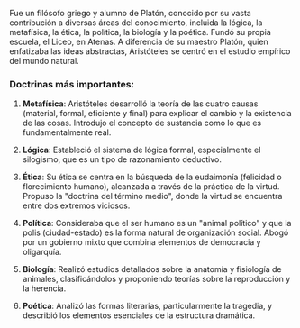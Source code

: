 Fue un filósofo griego y alumno de Platón, conocido por su vasta contribución a diversas áreas del conocimiento, incluida la lógica, la metafísica, la ética, la política, la biología y la poética. Fundó su propia escuela, el Liceo, en Atenas. A diferencia de su maestro Platón, quien enfatizaba las ideas abstractas, Aristóteles se centró en el estudio empírico del mundo natural.

### Doctrinas más importantes:

1. **Metafísica**: Aristóteles desarrolló la teoría de las cuatro causas (material, formal, eficiente y final) para explicar el cambio y la existencia de las cosas. Introdujo el concepto de sustancia como lo que es fundamentalmente real.

2. **Lógica**: Estableció el sistema de lógica formal, especialmente el silogismo, que es un tipo de razonamiento deductivo.

3. **Ética**: Su ética se centra en la búsqueda de la eudaimonía (felicidad o florecimiento humano), alcanzada a través de la práctica de la virtud. Propuso la "doctrina del término medio", donde la virtud se encuentra entre dos extremos viciosos.

4. **Política**: Consideraba que el ser humano es un "animal político" y que la polis (ciudad-estado) es la forma natural de organización social. Abogó por un gobierno mixto que combina elementos de democracia y oligarquía.

5. **Biología**: Realizó estudios detallados sobre la anatomía y fisiología de animales, clasificándolos y proponiendo teorías sobre la reproducción y la herencia.

6. **Poética**: Analizó las formas literarias, particularmente la tragedia, y describió los elementos esenciales de la estructura dramática.